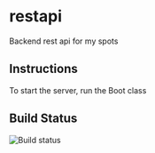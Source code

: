 # restapi
Backend rest api for my spots


## Instructions
To start the server, run the Boot class

## Build Status
![Build status](https://codeship.com/projects/YOUR_PROJECT_UUID/status?branch=master)
